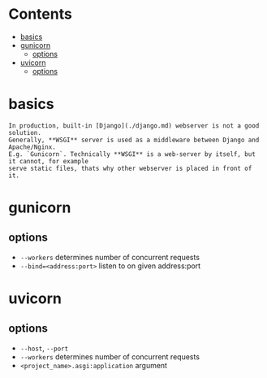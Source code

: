 # Contents

- [basics](#basics)
- [gunicorn](#gunicorn)
    - [options](#options)
- [uvicorn](#uvicorn)
    - [options](#options-2)

# basics
    In production, built-in [Django](./django.md) webserver is not a good solution.  
    Generally, **WSGI** server is used as a middleware between Django and Apache/Nginx.  
    E.g. `Gunicorn`. Technically **WSGI** is a web-server by itself, but it cannot, for example  
    serve static files, thats why other webserver is placed in front of it.


# gunicorn

## options
* `--workers` determines number of concurrent requests
* `--bind=<address:port>` listen to on given address:port


# uvicorn

## options
* `--host`, `--port`
* `--workers` determines number of concurrent requests
* `<project_name>.asgi:application` <APP> argument
